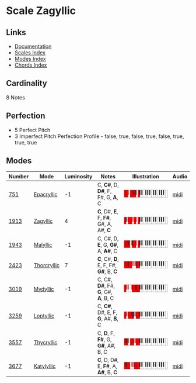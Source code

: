 # Scale Zagyllic

## Links

- [Documentation](README.md)
- [Scales Index](Scales.md)
- [Modes Index](Modes.md)
- [Chords Index](Chords.md)

## Cardinality

8 Notes

## Perfection

- 5 Perfect Pitch
- 3 Imperfect Pitch
Perfection Profile - false, true, false, true, false, true, true, true

## Modes

| Number | Mode | Luminosity | Notes | Illustration | Audio |
|--------|------|------------|-------|--------------|-------|
| [751](https://ianring.com/musictheory/scales/751) | [Epacryllic](ModeEpacryllic.md) | -1 | C, **C#**, D, **D#**, F, F#, G, **A**, C | ![CNaturalEpacryllic](ModeCNaturalEpacryllic.png) | [midi](https://github.com/edipermadi/music/blob/main/docs/ModeCNaturalEpacryllic.mid?raw=true) | 
| [1913](https://ianring.com/musictheory/scales/1913) | [Zagyllic](ModeZagyllic.md) | 4 | **C**, D#, **E**, F, **F#**, G#, A, A#, **C** | ![CNaturalZagyllic](ModeCNaturalZagyllic.png) | [midi](https://github.com/edipermadi/music/blob/main/docs/ModeCNaturalZagyllic.mid?raw=true) | 
| [1943](https://ianring.com/musictheory/scales/1943) | [Malyllic](ModeMalyllic.md) | -1 | C, C#, D, **E**, G, **G#**, A, **A#**, C | ![CNaturalMalyllic](ModeCNaturalMalyllic.png) | [midi](https://github.com/edipermadi/music/blob/main/docs/ModeCNaturalMalyllic.mid?raw=true) | 
| [2423](https://ianring.com/musictheory/scales/2423) | [Thorcryllic](ModeThorcryllic.md) | 7 | **C**, C#, **D**, E, F, F#, **G#**, B, **C** | ![CNaturalThorcryllic](ModeCNaturalThorcryllic.png) | [midi](https://github.com/edipermadi/music/blob/main/docs/ModeCNaturalThorcryllic.mid?raw=true) | 
| [3019](https://ianring.com/musictheory/scales/3019) | [Mydyllic](ModeMydyllic.md) | -1 | C, C#, **D#**, F#, **G**, G#, **A**, B, C | ![CNaturalMydyllic](ModeCNaturalMydyllic.png) | [midi](https://github.com/edipermadi/music/blob/main/docs/ModeCNaturalMydyllic.mid?raw=true) | 
| [3259](https://ianring.com/musictheory/scales/3259) | [Loptyllic](ModeLoptyllic.md) | -1 | C, **C#**, D#, E, F, **G**, A#, **B**, C | ![CNaturalLoptyllic](ModeCNaturalLoptyllic.png) | [midi](https://github.com/edipermadi/music/blob/main/docs/ModeCNaturalLoptyllic.mid?raw=true) | 
| [3557](https://ianring.com/musictheory/scales/3557) | [Thycryllic](ModeThycryllic.md) | -1 | C, **D**, F, **F#**, G, **G#**, A#, B, C | ![CNaturalThycryllic](ModeCNaturalThycryllic.png) | [midi](https://github.com/edipermadi/music/blob/main/docs/ModeCNaturalThycryllic.mid?raw=true) | 
| [3677](https://ianring.com/musictheory/scales/3677) | [Katylyllic](ModeKatylyllic.md) | -1 | **C**, D, D#, E, **F#**, A, **A#**, B, **C** | ![CNaturalKatylyllic](ModeCNaturalKatylyllic.png) | [midi](https://github.com/edipermadi/music/blob/main/docs/ModeCNaturalKatylyllic.mid?raw=true) | 
